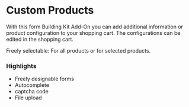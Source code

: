 # Custom Products

With this form Building Kit Add-On you can add additional information
or product configuration to your shopping cart. The configurations can
be edited in the shopping cart.

Freely selectable: For all products or for selected products.

### Highlights

- Freely designable forms
- Autocomplete
- captcha code
- File upload
